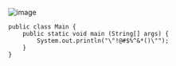 ![image](https://user-images.githubusercontent.com/58898466/152310077-3ac3b91a-437b-44c5-93da-50bbba207881.png)
~~~
public class Main {
    public static void main (String[] args) {
        System.out.println("\"!@#$%^&*()\"");        
    }
}
~~~
